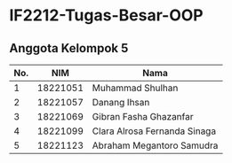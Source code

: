 # IF2212-Tugas-Besar-OOP

## Anggota Kelompok 5

| No. | NIM | Nama |
|-----|-----|------|
| 1 | 18221051 | Muhammad Shulhan |
| 2 | 18221057 | Danang Ihsan |
| 3 | 18221069 | Gibran Fasha Ghazanfar |
| 4 | 18221099 | Clara Alrosa Fernanda Sinaga |
| 5 | 18221123 | Abraham Megantoro Samudra |
